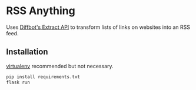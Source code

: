 # RSS Anything

Uses [Diffbot's Extract API](https://www.diffbot.com/products/extract/) to transform lists of links on websites into an RSS feed.

## Installation
[virtualenv](https://virtualenv.pypa.io/en/latest/) recommended but not necessary.

```sh
pip install requirements.txt
flask run
```